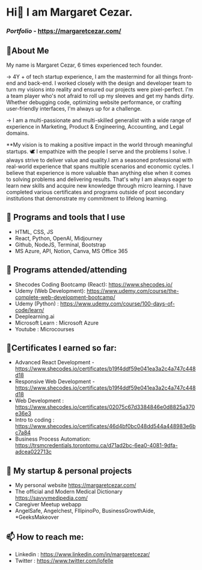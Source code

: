 # Hi👋 I am Margaret Cezar.

### _Portfolio_ - https://margaretcezar.com/

## 🔖About Me 

My name is Margaret Cezar, 6 times experienced tech founder.

→ 4Y + of tech startup experience, I am the mastermind for all things front-end and back-end. I worked closely with the design and developer team to turn my visions into reality and ensured our projects were pixel-perfect. I'm a team player who's not afraid to roll up my sleeves and get my hands dirty. Whether debugging code, optimizing website performance, or crafting user-friendly interfaces, I'm always up for a challenge.

→ I am a multi-passionate and multi-skilled generalist with a wide range of experience in Marketing, Product & Engineering, Accounting, and Legal domains.

**My  vision is to making a positive impact in the world through meaningful startups. 🕊️
I empathize with the people I serve and the problems I solve. I always strive to deliver value and quality.I am a seasoned professional with real-world experience that spans multiple scenarios and economic cycles. I believe that experience is more valuable than anything else when it comes to solving problems and delivering results. That's why I am always eager to learn new skills and acquire new knowledge through micro learning. I have completed various certificates and programs outside of post secondary institutions that demonstrate my commitment to lifelong learning. 

## 🌱 Programs and tools that I use
* HTML, CSS, JS 
* React, Python, OpenAI, Midjourney
* Github, NodeJS, Terminal, Bootstrap
* MS Azure, API, Notion, Canva, MS Office 365

## 🎒 Programs attended/attending 
* Shecodes Coding Bootcamp (React):  https://www.shecodes.io/
* Udemy (Web Development): https://www.udemy.com/course/the-complete-web-development-bootcamp/
* Udemy (Python) : https://www.udemy.com/course/100-days-of-code/learn/
* Deeplearning.ai
* Microsoft Learn : Microsoft Azure
* Youtube : Microcourses

## 📑Certificates I earned so far:
* Advanced React Development  - https://www.shecodes.io/certificates/b19f4ddf59e041ea3a2c4a747c448d18
* Responsive Web Development  - https://www.shecodes.io/certificates/b19f4ddf59e041ea3a2c4a747c448d18
* Web Development : https://www.shecodes.io/certificates/02075c67d3384846e0d8825a370e36e3
* Intro to coding : https://www.shecodes.io/certificates/46d4bf0bc048dd544a448983e6bc7a84
* Business Process Automation: https://trsmcredentials.torontomu.ca/d71ad2bc-6ea0-4081-9dfa-adcea022713c

## 🔭 My startup & personal projects 
* My personal website
  https://margaretcezar.com/
* The official and Modern Medical Dictionary
  https://savvymedipedia.com/
* Caregiver Meetup webapp
* AngelSafe, Angelchest, FIlipinoPo, BusinessGrowthAide, *GeeksMakeover

## 📫 How to reach me: 

* Linkedin : https://www.linkedin.com/in/margaretcezar/
* Twitter : https://www.twitter.com/lofelle


